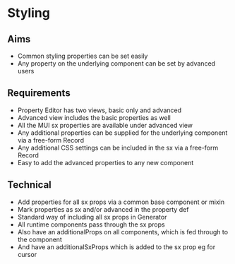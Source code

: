 Styling
=======

Aims
----

- Common styling properties can be set easily
- Any property on the underlying component can be set by advanced users

Requirements
------------

- Property Editor has two views, basic only and advanced
- Advanced view includes the basic properties as well
- All the MUI sx properties are available under advanced view
- Any additional properties can be supplied for the underlying component via a free-form Record
- Any additional CSS settings can be included in the sx via a free-form Record
- Easy to add the advanced properties to any new component


Technical
---------

- Add properties for all sx props via a common base component or mixin
- Mark properties as sx and/or advanced in the property def
- Standard way of including all sx props in Generator
- All runtime components pass through the sx props
- Also have an additionalProps on all components, which is fed through to the component
- And have an additionalSxProps which is added to the sx prop eg for cursor
